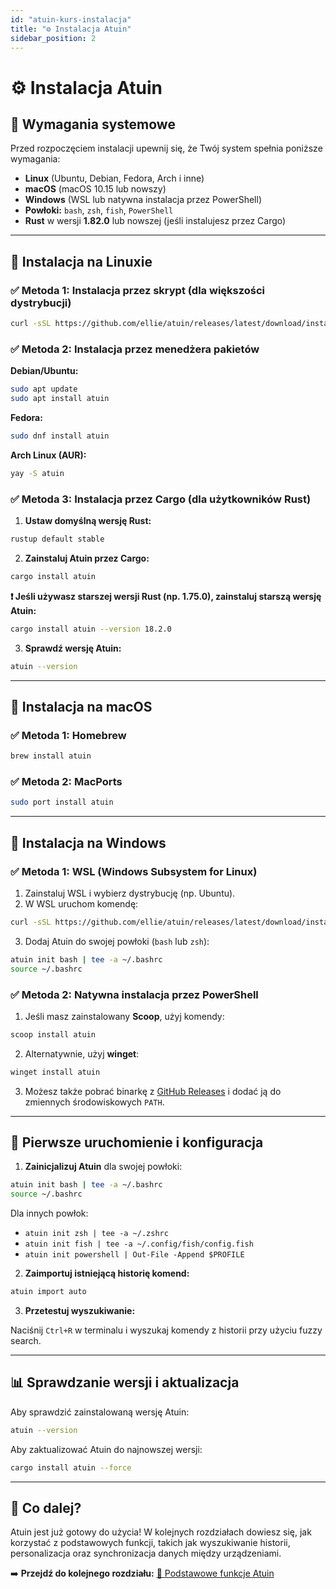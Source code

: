 ```yaml
---
id: "atuin-kurs-instalacja"
title: "⚙️ Instalacja Atuin"
sidebar_position: 2
---
```


# ⚙️ Instalacja Atuin

## 🔹 Wymagania systemowe

Przed rozpoczęciem instalacji upewnij się, że Twój system spełnia poniższe wymagania:

- **Linux** (Ubuntu, Debian, Fedora, Arch i inne)
- **macOS** (macOS 10.15 lub nowszy)
- **Windows** (WSL lub natywna instalacja przez PowerShell)
- **Powłoki:** `bash`, `zsh`, `fish`, `PowerShell`
- **Rust** w wersji **1.82.0** lub nowszej (jeśli instalujesz przez Cargo)

---

## 🐧 Instalacja na Linuxie

### ✅ **Metoda 1: Instalacja przez skrypt (dla większości dystrybucji)**

```bash
curl -sSL https://github.com/ellie/atuin/releases/latest/download/install.sh | bash
```

### ✅ **Metoda 2: Instalacja przez menedżera pakietów**

**Debian/Ubuntu:**

```bash
sudo apt update
sudo apt install atuin
```

**Fedora:**

```bash
sudo dnf install atuin
```

**Arch Linux (AUR):**

```bash
yay -S atuin
```

### ✅ **Metoda 3: Instalacja przez Cargo (dla użytkowników Rust)**

1. **Ustaw domyślną wersję Rust:**

```bash
rustup default stable
```

2. **Zainstaluj Atuin przez Cargo:**

```bash
cargo install atuin
```

**❗ Jeśli używasz starszej wersji Rust (np. 1.75.0), zainstaluj starszą wersję Atuin:**

```bash
cargo install atuin --version 18.2.0
```

3. **Sprawdź wersję Atuin:**

```bash
atuin --version
```

---

## 🍏 Instalacja na macOS

### ✅ **Metoda 1: Homebrew**

```bash
brew install atuin
```

### ✅ **Metoda 2: MacPorts**

```bash
sudo port install atuin
```

---

## 🏁 Instalacja na Windows

### ✅ **Metoda 1: WSL (Windows Subsystem for Linux)**

1. Zainstaluj WSL i wybierz dystrybucję (np. Ubuntu).
2. W WSL uruchom komendę:

```bash
curl -sSL https://github.com/ellie/atuin/releases/latest/download/install.sh | bash
```

3. Dodaj Atuin do swojej powłoki (`bash` lub `zsh`):

```bash
atuin init bash | tee -a ~/.bashrc
source ~/.bashrc
```

### ✅ **Metoda 2: Natywna instalacja przez PowerShell**

1. Jeśli masz zainstalowany **Scoop**, użyj komendy:

```powershell
scoop install atuin
```

2. Alternatywnie, użyj **winget**:

```powershell
winget install atuin
```

3. Możesz także pobrać binarkę z [GitHub Releases](https://github.com/ellie/atuin/releases) i dodać ją do zmiennych środowiskowych `PATH`.

---

## 🔗 **Pierwsze uruchomienie i konfiguracja**

1. **Zainicjalizuj Atuin** dla swojej powłoki:

```bash
atuin init bash | tee -a ~/.bashrc
source ~/.bashrc
```

Dla innych powłok:

- `atuin init zsh | tee -a ~/.zshrc`
- `atuin init fish | tee -a ~/.config/fish/config.fish`
- `atuin init powershell | Out-File -Append $PROFILE`

2. **Zaimportuj istniejącą historię komend:**

```bash
atuin import auto
```

3. **Przetestuj wyszukiwanie:**

Naciśnij `Ctrl+R` w terminalu i wyszukaj komendy z historii przy użyciu fuzzy search.

---

## 📊 **Sprawdzanie wersji i aktualizacja**

Aby sprawdzić zainstalowaną wersję Atuin:

```bash
atuin --version
```

Aby zaktualizować Atuin do najnowszej wersji:

```bash
cargo install atuin --force
```

---

## 🚀 Co dalej?

Atuin jest już gotowy do użycia! W kolejnych rozdziałach dowiesz się, jak korzystać z podstawowych funkcji, takich jak wyszukiwanie historii, personalizacja oraz synchronizacja danych między urządzeniami.

➡️ **Przejdź do kolejnego rozdziału:** [🚀 Podstawowe funkcje Atuin](./podstawowe-funkcje.md)
